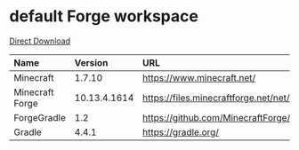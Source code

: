# default Forge workspace

[Direct Download](https://github.com/glowredman/default-Forge-workspace/releases/download/v10.13.4.1614-FG1.2GTNH-G5.6.4/forge-10.13.5.1614--FG1.2GTNH-G5.6.4.zip)

|Name|Version|URL|
|:---|:---|:---|
|Minecraft|1.7.10|https://www.minecraft.net/|
|Minecraft Forge|10.13.4.1614|https://files.minecraftforge.net/net/minecraftforge/forge/index_1.7.10.html|
|ForgeGradle|1.2|https://github.com/MinecraftForge/ForgeGradle/tree/FG_1.2|
|Gradle|4.4.1|https://gradle.org/|
